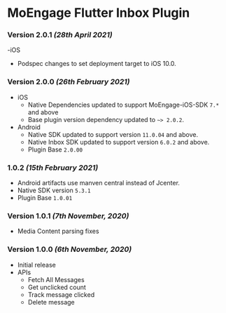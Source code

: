 # MoEngage Flutter Inbox Plugin

### Version 2.0.1 *(28th April 2021)*
-iOS
 - Podspec changes to set deployment target to iOS 10.0.

### Version 2.0.0 *(26th February 2021)*
- iOS 
    - Native Dependencies updated to support MoEngage-iOS-SDK `7.*` and above
    - Base plugin version dependency updated to `~> 2.0.2`.
- Android 
    - Native SDK updated to support version `11.0.04` and above.
    - Native Inbox SDK updated to support version `6.0.2` and above.
    - Plugin Base `2.0.00`

### 1.0.2 *(15th February 2021)*
- Android artifacts use manven central instead of Jcenter.
- Native SDK version `5.3.1`
- Plugin Base `1.0.01`

### Version 1.0.1  *(7th November, 2020)*

- Media Content parsing fixes

### Version 1.0.0  *(6th November, 2020)*

- Initial release
- APIs
  - Fetch All Messages
  - Get unclicked count
  - Track message clicked
  - Delete message
